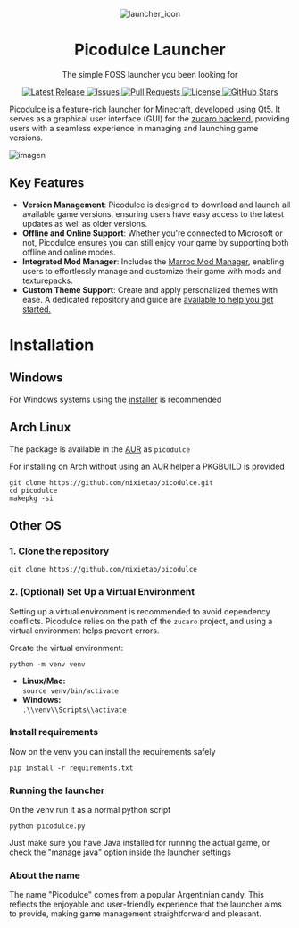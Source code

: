 <p align="center">
  <img src="https://github.com/nixietab/picodulce/assets/75538775/36fee78f-fb46-400c-8b14-dda5ec6191ef" alt="launcher_icon">

</p>

<h1 align="center">Picodulce Launcher</h1>

<p align="center">The simple FOSS launcher you been looking for</p>


<p align="center">
  <a href="https://github.com/nixietab/picodulce/releases">
    <img src="https://img.shields.io/github/v/release/nixietab/picodulce" alt="Latest Release">
  </a>
  <a href="https://github.com/nixietab/picodulce/issues">
    <img src="https://img.shields.io/github/issues/nixietab/picodulce" alt="Issues">
  </a>
  <a href="https://github.com/nixietab/picodulce/pulls">
    <img src="https://img.shields.io/github/issues-pr/nixietab/picodulce" alt="Pull Requests">
  </a>
  <a href="https://github.com/nixietab/picodulce/blob/main/LICENSE">
    <img src="https://img.shields.io/github/license/nixietab/picodulce" alt="License">
  </a>
  <a href="https://github.com/nixietab/picodulce">
    <img src="https://img.shields.io/github/stars/nixietab/picodulce?style=social" alt="GitHub Stars">
  </a>
</p>


  Picodulce is a feature-rich launcher for Minecraft, developed using Qt5. It serves as a graphical user interface (GUI) for the [zucaro backend](https://github.com/nixietab/zucaro), providing users with a seamless experience in managing and launching game versions.


![imagen](https://github.com/user-attachments/assets/115b39be-47d3-4ac7-893a-5849c1e4570c)

## Key Features

- **Version Management**: Picodulce is designed to download and launch all available game versions, ensuring users have easy access to the latest updates as well as older versions.
- **Offline and Online Support**: Whether you're connected to Microsoft or not, Picodulce ensures you can still enjoy your game by supporting both offline and online modes.
- **Integrated Mod Manager**: Includes the [Marroc Mod Manager](https://github.com/nixietab/marroc), enabling users to effortlessly manage and customize their game with mods and texturepacks.
- **Custom Theme Support**: Create and apply personalized themes with ease. A dedicated repository and guide are [available to help you get started.](https://github.com/nixietab/picodulce-themes)

# Installation

## Windows
For Windows systems using the [installer](https://github.com/nixietab/picodulce/releases/latest) is recommended

## Arch Linux
The package is available in the [AUR](https://aur.archlinux.org/packages/picodulce) as ```picodulce```

For installing on Arch without using an AUR helper a PKGBUILD is provided
```
git clone https://github.com/nixietab/picodulce.git
cd picodulce
makepkg -si
```

## Other OS

### 1. Clone the repository

``` git clone https://github.com/nixietab/picodulce ```

### 2. (Optional) Set Up a Virtual Environment
Setting up a virtual environment is recommended to avoid dependency conflicts. Picodulce relies on the path of the `zucaro` project, and using a virtual environment helps prevent errors.

Create the virtual environment:

``` python -m venv venv ```

- **Linux/Mac:**  
  `source venv/bin/activate`
- **Windows:**  
  `.\\venv\\Scripts\\activate`
 


### Install requirements

Now on the venv you can install the requirements safely

```pip install -r requirements.txt ```

### Running the launcher

On the venv run it as a normal python script

```python picodulce.py```

Just make sure you have Java installed for running the actual game, or check the "manage java" option inside the launcher settings

### About the name
The name "Picodulce" comes from a popular Argentinian candy. This reflects the enjoyable and user-friendly experience that the launcher aims to provide, making game management straightforward and pleasant.
